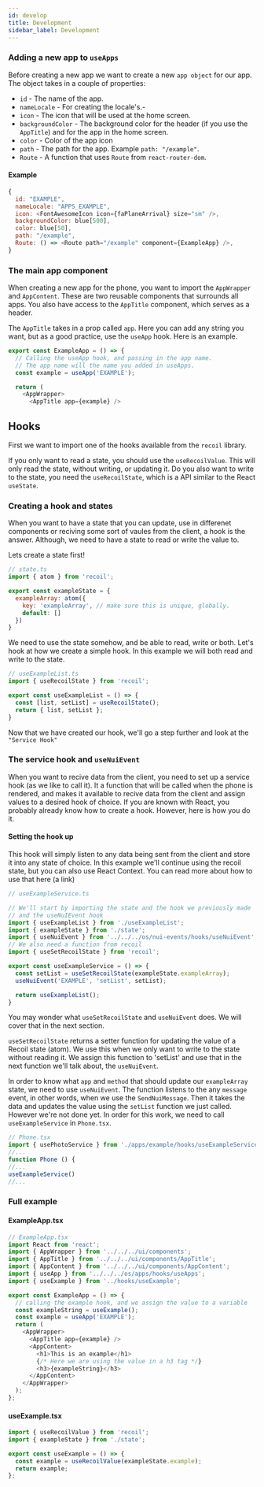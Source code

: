 ```yaml
---
id: develop
title: Development
sidebar_label: Development
---
```


### Adding a new app to `useApps`
Before creating a new app we want to create a new ``app object`` for our app. The object takes in a couple of properties:

* ``id`` - The name of the app.
* ``nameLocale`` - For creating the locale's.-
* ``icon`` - The icon that will be used at the home screen.
* ``backgroundColor`` - The background color for the header (if you use the ``AppTitle``) and for the app in the home screen.
* ``color`` - Color of the app icon
* ``path`` - The path for the app. Example ``path: "/example"``.
* ``Route`` - A function that uses ``Route`` from ``react-router-dom``.

#### Example
```js
{
  id: "EXAMPLE",
  nameLocale: "APPS_EXAMPLE",
  icon: <FontAwesomeIcon icon={faPlaneArrival} size="sm" />,
  backgroundColor: blue[500],
  color: blue[50],
  path: "/example",
  Route: () => <Route path="/example" component={ExampleApp} />,
}
```

### The main app component
When creating a new app for the phone, you want to import the ``AppWrapper`` and ``AppContent``. These are two reusable components that surrounds all apps. You  also have access to the ``AppTitle`` component, which serves as a header.

The ``AppTitle`` takes in a prop called `app`. Here you can add any string you want, but as a good practice, use the ``useApp`` hook. Here is an example.

```js
export const ExampleApp = () => {
  // Calling the useApp hook, and passing in the app name. 
  // The app name will the name you added in useApps.
  const example = useApp('EXAMPLE');

  return (
    <AppWrapper>
      <AppTitle app={example} />
```

## Hooks
First we want to import one of the hooks available from the ``recoil`` library.


If you only want to read a state, you should use the ``useRecoilValue``. This will only read the state, without writing, or updating it. Do you also want to write to the state, you need the ``useRecoilState``, which is a API similar to the React ``useState``.

### Creating a hook and states
When you want to have a state that you can update, use in differenet components or reciving some sort of vaules from the client, a hook is the answer. Although, we need to have a state to read or write the value to.

Lets create a state first!

```js
// state.ts
import { atom } from 'recoil';

export const exampleState = {
  exampleArray: atom({
    key: 'exampleArray', // make sure this is unique, globally.
    default: []
  })
}
```

We need to use the state somehow, and be able to read, write or both. Let's hook at how we create a simple hook. In this example we will both read and write to the state.

```js
// useExampleList.ts
import { useRecoilState } from 'recoil';

export const useExampleList = () => {
  const [list, setList] = useRecoilState();
  return { list, setList };
}
```

Now that we have created our hook, we'll go a step further and look at the ``"Service Hook"``

### The service hook and ``useNuiEvent``
When you want to recive data from the client, you need to set up a service hook (as we like to call it). It a function that will be called when the phone is rendered, and makes it available to recive data from the client and assign values to a desired hook of choice. If you are known with React, you probably already know how to create a hook. However, here is how you do it.

#### Setting the hook up
This hook will simply listen to any data being sent from the client and store it into any state of choice. In this example we'll continue using the recoil state, but you can also use React Context. You can read more about how to use that here (a link)

```js
// useExampleService.ts

// We'll start by importing the state and the hook we previously made
// and the useNuIEvent hook
import { useExampleList } from './useExampleList';
import { exampleState } from './state';
import { useNuiEvent } from '../../../os/nui-events/hooks/useNuiEvent';
// We also need a function from recoil
import { useSetRecoilState } from 'recoil';

export const useExampleService = () => {
  const setList = useSetRecoilState(exampleState.exampleArray);
  useNuiEvent('EXAMPLE', 'setList', setList);

  return useExampleList();
}
```
You may wonder what `useSetRecoilState` and `useNuiEvent` does. We will cover that in the next section.

`useSetRecoilState` returns a setter function for updating the value of a Recoil state (atom). We use this when we only want to write to the state without reading it. We assign this function to 'setList' and use that in the next function we'll talk about, the `useNuiEvent`.

In order to know what `app` and `method` that should update our `exampleArray` state, we need to use `useNuiEvent`. The function listens to the any `message` event, in other words, when we use the `SendNuiMessage`. Then it takes the data and updates the value using the `setList` function we just called. However we're not done yet. In order for this work, we need to call `useExampleService` in `Phone.tsx`.

```js
// Phone.tsx
import { usePhotoService } from './apps/example/hooks/useExampleService';
//...
function Phone () {
//...
useExampleService()
//...
```






### Full example
#### ExampleApp.tsx
```js
// ExampleApp.tsx
import React from 'react';
import { AppWrapper } from '../../../ui/components';
import { AppTitle } from '../../../ui/components/AppTitle';
import { AppContent } from '../../../ui/components/AppContent';
import { useApp } from '../../../os/apps/hooks/useApps';
import { useExample } from '../hooks/useExample';

export const ExampleApp = () => {
  // calling the example hook, and we assign the value to a variable
  const exampleString = useExample();
  const example = useApp('EXAMPLE');
  return (
    <AppWrapper>
      <AppTitle app={example} />
      <AppContent>
        <h1>This is an example</h1>
        {/* Here we are using the value in a h3 tag */}
        <h3>{exampleString}</h3>
      </AppContent>
    </AppWrapper>
  );
};
```

#### useExample.tsx
```js
import { useRecoilValue } from 'recoil';
import { exampleState } from './state';

export const useExample = () => {
  const example = useRecoilValue(exampleState.example);
  return example;
};
```
